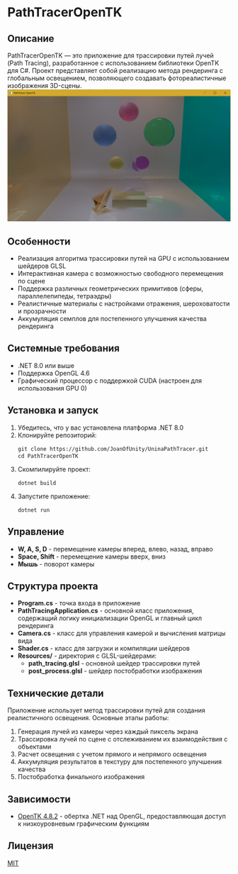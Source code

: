 # PathTracerOpenTK

## Описание
PathTracerOpenTK — это приложение для трассировки путей лучей (Path Tracing), разработанное с использованием библиотеки OpenTK для C#. Проект представляет собой реализацию метода рендеринга с глобальным освещением, позволяющего создавать фотореалистичные изображения 3D-сцены.
![1747563737327](image/README/1747563737327.png)
## Особенности
- Реализация алгоритма трассировки путей на GPU с использованием шейдеров GLSL
- Интерактивная камера с возможностью свободного перемещения по сцене
- Поддержка различных геометрических примитивов (сферы, параллелепипеды, тетраэдры)
- Реалистичные материалы с настройками отражения, шероховатости и прозрачности
- Аккумуляция семплов для постепенного улучшения качества рендеринга

## Системные требования
- .NET 8.0 или выше
- Поддержка OpenGL 4.6
- Графический процессор с поддержкой CUDA (настроен для использования GPU 0)

## Установка и запуск
1. Убедитесь, что у вас установлена платформа .NET 8.0
2. Клонируйте репозиторий:
   ```
   git clone https://github.com/JoanOfUnity/UninaPathTracer.git
   cd PathTracerOpenTK
   ```
3. Скомпилируйте проект:
   ```
   dotnet build
   ```
4. Запустите приложение:
   ```
   dotnet run
   ```

## Управление
- **W, A, S, D** - перемещение камеры вперед, влево, назад, вправо
- **Space, Shift** - перемещение камеры вверх, вниз
- **Мышь** - поворот камеры


## Структура проекта
- **Program.cs** - точка входа в приложение
- **PathTracingApplication.cs** - основной класс приложения, содержащий логику инициализации OpenGL и главный цикл рендеринга
- **Camera.cs** - класс для управления камерой и вычисления матрицы вида
- **Shader.cs** - класс для загрузки и компиляции шейдеров
- **Resources/** - директория с GLSL-шейдерами:
  - **path_tracing.glsl** - основной шейдер трассировки путей
  - **post_process.glsl** - шейдер постобработки изображения

## Технические детали
Приложение использует метод трассировки путей для создания реалистичного освещения. Основные этапы работы:
1. Генерация лучей из камеры через каждый пиксель экрана
2. Трассировка лучей по сцене с отслеживанием их взаимодействия с объектами
3. Расчет освещения с учетом прямого и непрямого освещения
4. Аккумуляция результатов в текстуру для постепенного улучшения качества
5. Постобработка финального изображения

## Зависимости
- [OpenTK 4.8.2](https://github.com/opentk/opentk) - обертка .NET над OpenGL, предоставляющая доступ к низкоуровневым графическим функциям

## Лицензия
[MIT](LICENSE)



